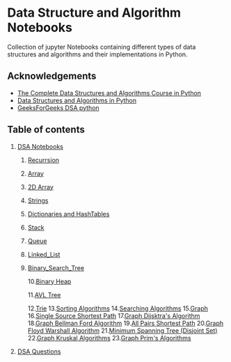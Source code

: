 # Data Structure and Algorithm Notebooks

Collection of jupyter Notebooks containing different types of data structures and algorithms and their implementations in Python.

## Acknowledgements

- [The Complete Data Structures and Algorithms Course in Python](https://www.udemy.com/course/java-data-structures-and-algorithms-masterclass/)
- [Data Structures and Algorithms in Python](https://jovian.ai/learn/data-structures-and-algorithms-in-python)
- [GeeksForGeeks DSA python](https://www.geeksforgeeks.org/python-data-structures/)

## Table of contents

1. [DSA Notebooks](DSA_Notebooks)

   1. [Recurrsion](DSA_Notebooks\Recursion.ipynb)
   2. [Array](DSA_Notebooks\Array.ipynb)
   3. [2D Array](DSA_Notebooks\2D_Array.ipynb)
   4. [Strings](DSA_Notebooks\Strings.ipynb)
   5. [Dictionaries and HashTables](DSA_Notebooks\Dictionaries_HashTables.ipynb)
   6. [Stack](DSA_Notebooks\Stack.ipynb)
   7. [Queue](DSA_Notebooks\Queue.ipynb)
   8. [Linked_List](DSA_Notebooks\Linked_List.ipynb)
   9. [Binary_Search_Tree](DSA_Notebooks\Binary_Search_Tree.ipynb)

      10.[Binary Heap](DSA_Notebooks\Binary_Heap.ipynb)

      11.[AVL Tree](DSA_Notebooks\AVL_Tree.ipynb)

      12.[Trie](DSA_Notebooks\Trie.ipynb) 13.[Sorting Algorithms](DSA_Notebooks\Sorting_Algorithms.ipynb) 14.[Searching Algorithms](DSA_Notebooks\Searching_Algorithms.ipynb) 15.[Graph](DSA_Notebooks\Graph.ipynb) 16.[Single Source Shortest Path](DSA_Notebooks\Single_Source_Shortest_Path.ipynb) 17.[Graph Dijsktra's Algorithm](DSA_Notebooks\Graph_Dijsktra's_Algorithm.ipynb) 18.[Graph Bellman Ford Algorithm](DSA_Notebooks\Graph_Bellman_Ford_Algorithm.ipynb) 19.[All Pairs Shortest Path](DSA_Notebooks\All_Pairs_Shortest_Path.ipynb) 20.[Graph Floyd Warshall Algorithm](DSA_Notebooks\Graph_Floyd_Warshall_Algorithm.ipynb) 21.[Minimum Spanning Tree (Disjoint Set)](<DSA_Notebooks\Minimum_Spanning_Tree_(Disjoint_Set).ipynb>) 22.[Graph Kruskal Algorithms](DSA_Notebooks\Graph_Kruskal_Algorithms.ipynb) 23.[Graph Prim's Algorithms](DSA_Notebooks\Graph_Prim's_Algorithms.ipynb)

2. [DSA Questions](Question)

